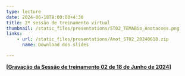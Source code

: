 ```yaml
---
type: lecture
date: 2024-06-18T8:00:00+4:30
title: 2ª sessão de treinamento virtual
thumbnail: /static_files/presentations/ST02_TEMABio_Anotacoes.png
links:
    - url: /static_files/presentations/Anot_ST02_20240618.zip
      name: Download dos slides

---
```

**[[Gravação da Sessão de treinamento 02 de 18 de Junho de 2024](https://www.youtube.com/watch?v=Gs3xQHp8uR8)]**
